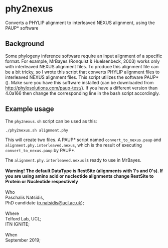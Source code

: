 # phy2nexus
Converts a PHYLIP alignment to interleaved NEXUS alignment, using the PAUP* software


## Background

Some phylogeny inference software require an input alignment of a specific format. For example, MrBayes (Ronquist & Huelsenbeck, 2003) works only with interleaved NEXUS alignment files. To produce this alignment file can be a bit tricky, so I wrote this script that converts PHYLIP alignment files to interleaved NEXUS alignment files.
This script utilizes the software PAUP* (). Make sure you have this software installed (can be downloaded from http://phylosolutions.com/paup-test/). If you have a different version than 4.0a166 then change the corresponding line in the bash script accordingly.

## Example usage

The `phy2nexus.sh` script can be used as this:

```
./phy2nexus.sh alignment.phy
```

This will create two files. A PAUP* script named `convert_to_nexus.paup` and `alignment.phy.interleaved.nexus`, which is the result of executing `convert_to_nexus.paup` by PAUP*.

The `alignment.phy.interleaved.nexus` is ready to use in MrBayes.
<br>
<br>
**Warning! The default DataType is RestSite (alignments with 1's and 0's). If you are using amino acid or nucleotide alignments change RestSite to Protein or Nucleotide respectively**
<br> 
<br>
Who <br>
Paschalis Natsidis, <br>
PhD candidate (p.natsidis@ucl.ac.uk); 
<br><br>
Where <br>
Telford Lab, UCL; <br>
ITN IGNITE; 
<br><br>
When <br>
September 2019;
